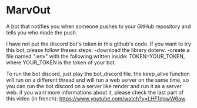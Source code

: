 # MarvOut

A bot that notifies you when someone pushes to your GitHub repository and tells you who made the push.

I have not put the discord bot's token in this github's code. If you want to try this bot, please follow theses steps:
    -download the library dotenv.
    -create a file named ".env" with the following written inside: TOKEN=YOUR_TOKEN, where YOUR_TOKEN is the token of your bot.

To run the bot discord, just play the bot_discord file. 
the keep_alive function will run on a different thread and will run a web server on the same time, so you can run the bot discord on a server like render and run it as a server web. if you  want more informations about it, please check the last part of this video (in french): https://www.youtube.com/watch?v=LHF1dgwW6aw